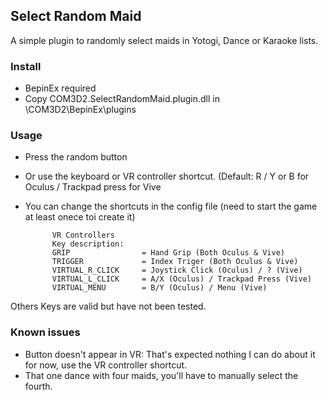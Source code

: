 ## Select Random Maid

A simple plugin to randomly select maids in Yotogi, Dance or Karaoke lists.


### Install
- BepinEx required
- Copy COM3D2.SelectRandomMaid.plugin.dll in \COM3D2\BepinEx\plugins

### Usage
- Press the random button
- Or use the keyboard or VR controller shortcut. (Default: R / Y or B for Oculus / Trackpad press for Vive
- You can change the shortcuts in the config file (need to start the game at least onece toi create it)

            VR Controllers
            Key description:
            GRIP                = Hand Grip (Both Oculus & Vive)
            TRIGGER             = Index Triger (Both Oculus & Vive)
            VIRTUAL_R_CLICK     = Joystick Click (Oculus) / ? (Vive)
            VIRTUAL_L_CLICK     = A/X (Oculus) / Trackpad Press (Vive)
            VIRTUAL_MENU        = B/Y (Oculus) / Menu (Vive)
Others Keys are valid but have not been tested.

### Known issues

- Button doesn't appear in VR: That's expected nothing I can do about it for now, use the VR controller shortcut.
- That one dance with four maids, you'll have to manually select the fourth.
